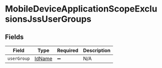 # MobileDeviceApplicationScopeExclusionsJssUserGroups


## Fields

| Field                                   | Type                                    | Required                                | Description                             |
| --------------------------------------- | --------------------------------------- | --------------------------------------- | --------------------------------------- |
| `userGroup`                             | [IdName](../../models/shared/idname.md) | :heavy_minus_sign:                      | N/A                                     |